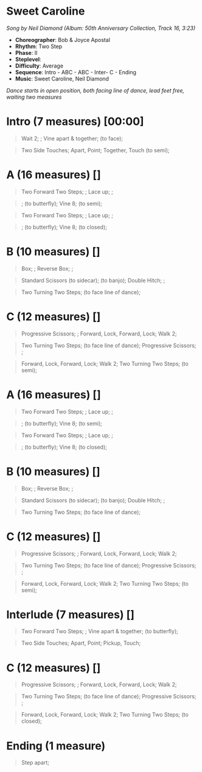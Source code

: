 # Sweet Caroline
*Song by Neil Diamond (Album: 50th Anniversary Collection, Track 16, 3:23)*

* **Choreographer**: Bob & Joyce Apostal
* **Rhythm**: Two Step
* **Phase**: II
* **Steplevel**:
* **Difficulty**: Average
* **Sequence**: Intro - ABC - ABC - Inter- C - Ending
* **Music**: Sweet Caroline, Neil Diamond

*Dance starts in open position, both facing line of dance, lead feet free, waiting two measures*

# Intro (7 measures) [00:00]

> Wait 2; ; Vine apart & together; (to face);

> Two Side Touches; Apart, Point; Together, Touch (to semi);

# A (16 measures) []

> Two Forward Two Steps; ; Lace up; ;

> ; (to butterfly); Vine 8; (to semi);

> Two Forward Two Steps; ; Lace up; ;

> ; (to butterfly); Vine 8; (to closed);

# B (10 measures) []

> Box; ; Reverse Box; ;

> Standard Scissors (to sidecar); (to banjo); Double Hitch; ;

> Two Turning Two Steps; (to face line of dance);

# C (12 measures) []

> Progressive Scissors; ; Forward, Lock, Forward, Lock; Walk 2;

> Two Turning Two Steps; (to face line of dance); Progressive Scissors; ;

> Forward, Lock, Forward, Lock; Walk 2; Two Turning Two Steps; (to semi);

# A (16 measures) []

> Two Forward Two Steps; ; Lace up; ;

> ; (to butterfly); Vine 8; (to semi);

> Two Forward Two Steps; ; Lace up; ;

> ; (to butterfly); Vine 8; (to closed);

# B (10 measures) []

> Box; ; Reverse Box; ;

> Standard Scissors (to sidecar); (to banjo); Double Hitch; ;

> Two Turning Two Steps; (to face line of dance);

# C (12 measures) []

> Progressive Scissors; ; Forward, Lock, Forward, Lock; Walk 2;

> Two Turning Two Steps; (to face line of dance); Progressive Scissors; ;

> Forward, Lock, Forward, Lock; Walk 2; Two Turning Two Steps; (to semi);

# Interlude (7 measures) []

> Two Forward Two Steps; ; Vine apart & together; (to butterfly);

> Two Side Touches; Apart, Point; Pickup, Touch;

# C (12 measures) []

> Progressive Scissors; ; Forward, Lock, Forward, Lock; Walk 2;

> Two Turning Two Steps; (to face line of dance); Progressive Scissors; ;

> Forward, Lock, Forward, Lock; Walk 2; Two Turning Two Steps; (to closed);

# Ending (1 measure)

> Step apart;